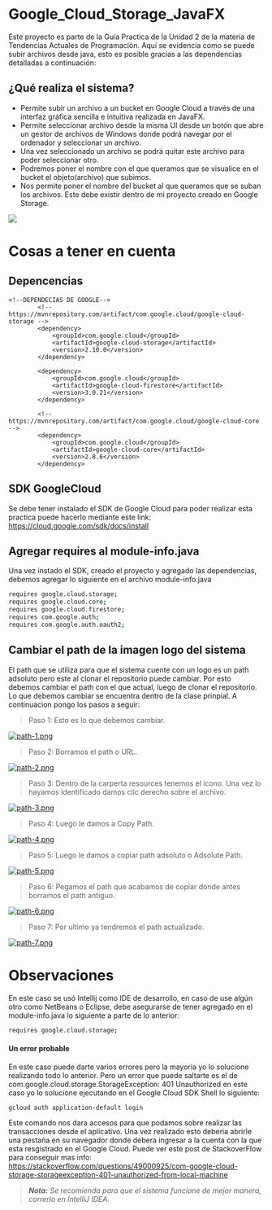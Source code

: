 # Google_Cloud_Storage_JavaFX
Este proyecto es parte de la Guía Practica de la Unidad 2 de la materia de Tendencias Actuales de Programación. Aquí se evidencia como se puede subir archivos desde java, esto es posible gracias a las dependencias detalladas a continuación:

## ¿Qué realiza el sistema?

* Permite subir un archivo a un bucket en Google Cloud  a través de una interfaz gráfica sencilla e intuitiva realizada en JavaFX.
* Permite seleccionar archivo desde la misma UI desde un botón que abre un gestor de archivos de Windows donde podrá navegar por el ordenador y seleccionar un archivo.
* Una vez seleccionado un archivo se podrá quitar este archivo para poder seleccionar otro.
* Podremos poner el nombre con el que queramos que se visualice en el bucket el objeto(archivo) que subimos.
* Nos permite poner el nombre del bucket al que queramos que se suban los archivos. Este debe existir dentro de mi proyecto creado en Google Storage.

![](https://scontent.fcue8-1.fna.fbcdn.net/v/t1.15752-9/295673966_515246753693738_653577595096237800_n.jpg?_nc_cat=110&ccb=1-7&_nc_sid=ae9488&_nc_eui2=AeG5mzg2zilzc1RqjVCBhuuIK7jFyF6QNecruMXIXpA150oNVSIBnDPKR-7sUHvZKgOg6oLrW73yw0iQuNPLxTy4&_nc_ohc=67oPwkfGa7cAX_gKPz1&_nc_ht=scontent.fcue8-1.fna&oh=03_AVJj8YuQvQpWhcA0q9wIcq0OxtDpki9-xHsutNIaFiriyQ&oe=63125D1B)

# Cosas a tener en cuenta
## Depencencias
```
<!--DEPENDECIAS DE GOOGLE-->
        <!-- https://mvnrepository.com/artifact/com.google.cloud/google-cloud-storage -->
        <dependency>
            <groupId>com.google.cloud</groupId>
            <artifactId>google-cloud-storage</artifactId>
            <version>2.10.0</version>
        </dependency>

        <dependency>
            <groupId>com.google.cloud</groupId>
            <artifactId>google-cloud-firestore</artifactId>
            <version>3.0.21</version>
        </dependency>

        <!-- https://mvnrepository.com/artifact/com.google.cloud/google-cloud-core -->
        <dependency>
            <groupId>com.google.cloud</groupId>
            <artifactId>google-cloud-core</artifactId>
            <version>2.8.6</version>
        </dependency>
```

## SDK GoogleCloud
Se debe tener instalado el SDK de Google Cloud para poder realizar esta practica puede hacerlo mediante este link: https://cloud.google.com/sdk/docs/install

## Agregar requires al module-info.java 
Una vez instado el SDK, creado el proyecto y agregado las dependencias, debemos agregar lo siguiente en el archivo module-info.java
```sh
requires google.cloud.storage;
requires google.cloud.core;
requires google.cloud.firestore;
requires com.google.auth;
requires com.google.auth.oauth2;
```
## Cambiar el path de la imagen logo del sistema
El path que se utiliza para que el sistema cuente con un logo es un path adsoluto pero este al clonar el repositorio puede cambiar.
Por esto debemos cambiar el path con el que actual, luego de clonar el repositorio. Lo que debemos cambiar se encuentra dentro de la clase prinpial.
A continuacion pongo los pasos a seguir:

> Paso 1: Esto es lo que debemos cambiar.

[![path-1.png](https://i.postimg.cc/rpCqXftq/path-1.png)](https://postimg.cc/Tywznq9s)

> Paso 2: Borramos el path o URL.

[![path-2.png](https://i.postimg.cc/q7dp5Pqm/path-2.png)](https://postimg.cc/4YBCKFzt)

> Paso 3: Dentro de la carperta resources tenemos el icono. Una vez lo hayamos identificado damos clic derecho sobre el archivo.

[![path-3.png](https://i.postimg.cc/CLXhjBgp/path-3.png)](https://postimg.cc/zVwYNfvx)

> Paso 4: Luego le damos a Copy Path.

[![path-4.png](https://i.postimg.cc/htmSMDDz/path-4.png)](https://postimg.cc/9DW5QjqC)

> Paso 5: Luego le damos a copiar path adsoluto o Adsolute Path.

[![path-5.png](https://i.postimg.cc/260m33wJ/path-5.png)](https://postimg.cc/BLPRVSRc)

> Paso 6: Pegamos el path que acabamos de copiar donde antes borramos el path antiguo.

[![path-6.png](https://i.postimg.cc/Xqhbchtk/path-6.png)](https://postimg.cc/m1QJTdLP)

> Paso 7: Por ultimo ya tendremos el path actualizado.

[![path-7.png](https://i.postimg.cc/T1hxbGNP/path-7.png)](https://postimg.cc/JHwSVwLw)

# Observaciones
En este caso se usó Intellij como IDE de desarrollo, en caso de use algún otro como NetBeans o Eclipse, debe asegurarse de tener agregado en el module-info.java lo siguiente a parte de lo anterior:
```sh
requires google.cloud.storage;
```

#### Un error probable 
En este caso puede darte varios errores pero la mayoria yo lo solucione realizando todo lo anterior. Pero un error que puede saltarte es el de com.google.cloud.storage.StorageException: 401 Unauthorized  en este caso yo lo solucione ejecutando en el Google Cloud SDK Shell lo siguiente: 
```sh
gcloud auth application-default login
```
Este comando nos dara accesos para que podamos sobre realizar las transacciones desde el aplicativo.
Una vez realizado esto deberia abrirle una pestaña en su navegador donde debera ingresar a la cuenta con la que esta resgistrado en el Google Cloud.
Puede ver este post de StackoverFlow para conseguir mas info: https://stackoverflow.com/questions/49000925/com-google-cloud-storage-storageexception-401-unauthorized-from-local-machine


> **_Nota:_** _Se recomienda para que el sistema funcione de mejor manera, correrlo en IntelliJ IDEA._
